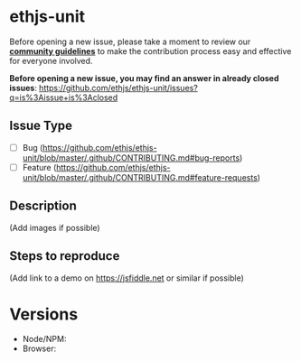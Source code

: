 # ethjs-unit

Before opening a new issue, please take a moment to review our [**community guidelines**](https://github.com/ethjs/ethjs-unit/blob/master/.github/CONTRIBUTING.md) to make the contribution process easy and effective for everyone involved.

**Before opening a new issue, you may find an answer in already closed issues**:
https://github.com/ethjs/ethjs-unit/issues?q=is%3Aissue+is%3Aclosed

## Issue Type

- [ ] Bug (https://github.com/ethjs/ethjs-unit/blob/master/.github/CONTRIBUTING.md#bug-reports)
- [ ] Feature (https://github.com/ethjs/ethjs-unit/blob/master/.github/CONTRIBUTING.md#feature-requests)

## Description

(Add images if possible)

## Steps to reproduce

(Add link to a demo on https://jsfiddle.net or similar if possible)

# Versions

- Node/NPM:
- Browser:
